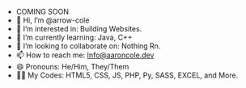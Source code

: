 - COMING SOON
- 👋 Hi, I’m @arrow-cole
- 👀 I’m interested in: Building Websites.
- 🌱 I’m currently learning: Java, C++
- 💞️ I’m looking to collaborate on: Nothing Rn.
- 📫 How to reach me: Info@aaroncole.dev
- 😄 Pronouns: He/Him, They/Them
- 🧑‍💻 My Codes: HTML5, CSS, JS, PHP, Py, SASS, EXCEL, and More.

<!---
arrow-cole/arrow-cole is a ✨ special ✨ repository because its `README.md` (this file) appears on your GitHub profile.
You can click the Preview link to take a look at your changes.
--->